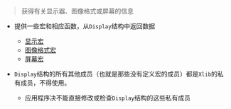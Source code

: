 > 获得有关显示器、图像格式或屏幕的信息

* 提供一些宏和相应函数，从`Display`结构中返回数据
  * [显示宏](./display_macros.md)
  * [图像格式宏](./image_format_macros.md)
  * [屏幕宏](./screen_macros.md)

* `Display`结构的所有其他成员（也就是那些没有定义宏的成员）都是`Xlib`的私有成员，不得使用。
  * 应用程序决不能直接修改或检查`Display`结构的这些私有成员




